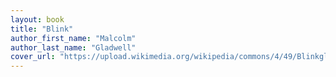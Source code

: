 ```yaml
---
layout: book
title: "Blink"
author_first_name: "Malcolm"
author_last_name: "Gladwell"
cover_url: "https://upload.wikimedia.org/wikipedia/commons/4/49/Blinkgla.jpg"
---
```

